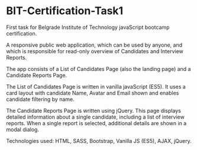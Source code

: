 # BIT-Certification-Task1
First task for Belgrade Institute of Technology javaScript bootcamp certification.

A responsive public web application, which can be used by anyone, and which is responsible for read-only overview of Candidates and Interview Reports.

The app consists of a List of Candidates Page (also the landing page) and a Candidate Reports Page.

The List of Candidates Page is written in vanilla javaScript (ES5). It uses a card layout with candidate Name, Avatar and Email shown and enables candidate filtering by name.

The Candidate Reports Page is written using jQuery. This page displays detailed information about a single candidate, including a list of interview reports. When a single report is selected, additional details are shown in a modal dialog.

Technologies used: HTML, SASS, Bootstrap, Vanilla JS (ES5), AJAX, jQuery.